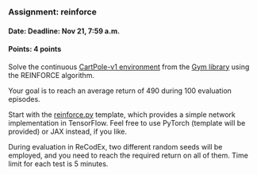 ### Assignment: reinforce
#### Date: Deadline: Nov 21, 7:59 a.m.
#### Points: 4 points

Solve the continuous [CartPole-v1 environment](https://www.gymlibrary.dev/environments/classic_control/cart_pole/)
from the [Gym library](https://www.gymlibrary.dev/) using the REINFORCE
algorithm.

Your goal is to reach an average return of 490 during 100 evaluation episodes.

Start with the [reinforce.py](https://github.com/ufal/npfl122/tree/master/labs/06/reinforce.py)
template, which provides a simple network implementation in TensorFlow. Feel
free to use PyTorch (template will be provided) or JAX instead, if you like.

During evaluation in ReCodEx, two different random seeds will be employed, and
you need to reach the required return on all of them. Time limit for each test
is 5 minutes.
